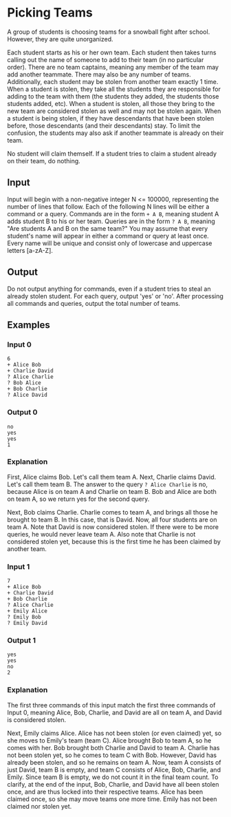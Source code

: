 # Picking Teams

A group of students is choosing teams for a snowball fight after school. However, they are quite unorganized.

Each student starts as his or her own team. Each student then takes turns calling out the name of someone to add to their team (in no particular order). There are no team captains, meaning any member of the team may add another teammate. There may also be any number of teams. Additionally, each student may be stolen from another team exactly 1 time. When a student is stolen, they take all the students they are responsible for adding to the team with them (the students they added, the students those students added, etc). When a student is stolen, all those they bring to the new team are considered stolen as well and may not be stolen again. When a student is being stolen, if they have descendants that have been stolen before, those descendants (and their descendants) stay. To limit the confusion, the students may also ask if another teammate is already on their team.

No student will claim themself. If a student tries to claim a student already on their team, do nothing.

## Input

Input will begin with a non-negative integer N <= 100000, representing the number of lines that follow. Each of the following N lines will be either a command or a query. Commands are in the form `+ A B`, meaning student A adds student B to his or her team. Queries are in the form `? A B`, meaning "Are students A and B on the same team?" You may assume that every student's name will appear in either a command or query at least once. Every name will be unique and consist only of lowercase and uppercase letters [a-zA-Z].

## Output

Do not output anything for commands, even if a student tries to steal an already stolen student. For each query, output 'yes' or 'no'. After processing all commands and queries, output the total number of teams.

## Examples

### Input 0
```
6
+ Alice Bob
+ Charlie David
? Alice Charlie
? Bob Alice
+ Bob Charlie
? Alice David
```

### Output 0
```
no
yes
yes
1
```

### Explanation

First, Alice claims Bob. Let's call them team A. Next, Charlie claims David. Let's call them team B. The answer to the query `? Alice Charlie` is no, because Alice is on team A and Charlie on team B. Bob and Alice are both on team A, so we return yes for the second query.

Next, Bob claims Charlie. Charlie comes to team A, and brings all those he brought to team B. In this case, that is David. Now, all four students are on team A. Note that David is now considered stolen. If there were to be more queries, he would never leave team A. Also note that Charlie is not considered stolen yet, because this is the first time he has been claimed by another team.

### Input 1
```
7
+ Alice Bob
+ Charlie David
+ Bob Charlie
? Alice Charlie
+ Emily Alice
? Emily Bob
? Emily David
```

### Output 1
```
yes
yes
no
2
```

### Explanation

The first three commands of this input match the first three commands of Input 0, meaning Alice, Bob, Charlie, and David are all on team A, and David is considered stolen.

Next, Emily claims Alice. Alice has not been stolen (or even claimed) yet, so she moves to Emily's team (team C). Alice brought Bob to team A, so he comes with her. Bob brought both Charlie and David to team A. Charlie has not been stolen yet, so he comes to team C with Bob. However, David has already been stolen, and so he remains on team A. Now, team A consists of just David, team B is empty, and team C consists of Alice, Bob, Charlie, and Emily. Since team B is empty, we do not count it in the final team count. To clarify, at the end of the input, Bob, Charlie, and David have all been stolen once, and are thus locked into their respective teams. Alice has been claimed once, so she may move teams one more time. Emily has not been claimed nor stolen yet.
